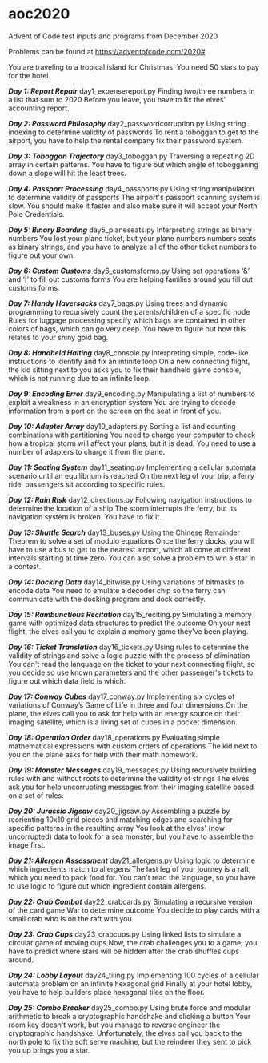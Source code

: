# aoc2020
Advent of Code test inputs and programs from December 2020

Problems can be found at https://adventofcode.com/2020#

You are traveling to a tropical island for Christmas. You need 50 stars to pay for the hotel.

***Day 1: Report Repair***
day1_expensereport.py
Finding two/three numbers in a list that sum to 2020
Before you leave, you have to fix the elves' accounting report.

***Day 2: Password Philosophy***
day2_passwordcorruption.py
Using string indexing to determine validity of passwords
To rent a toboggan to get to the airport, you have to help the rental company fix their password system.

***Day 3: Toboggan Trajectory***
day3_toboggan.py
Traversing a repeating 2D array in certain patterns.
You have to figure out which angle of tobogganing down a slope will hit the least trees. 

***Day 4: Passport Processing***
day4_passports.py
Using string manipulation to determine validity of passports
The airport's passport scanning system is slow. You should make it faster and also make sure it will accept your North Pole  Credentials.

***Day 5: Binary Boarding***
day5_planeseats.py
Interpreting strings as binary numbers
You lost your plane ticket, but your plane numbers numbers seats as binary strings, and you have to analyze all of the other ticket numbers to figure out your own.

***Day 6: Custom Customs***
day6_customsforms.py
Using set operations ‘&’ and ‘|’ to fill out customs forms
You are helping families around you fill out customs forms.

***Day 7: Handy Haversacks***
day7_bags.py
Using trees and dynamic programming to recursively count the parents/children of a specific node
Rules for luggage processing specify which bags are contained in other colors of bags, which can go very deep. You have to figure out how this relates to your shiny gold bag.

***Day 8: Handheld Halting***
day8_console.py
Interpreting simple, code-like instructions to identify and fix an infinite loop
On a new connecting flight, the kid sitting next to you asks you to fix their handheld game console, which is not running due to an infinite loop.

***Day 9: Encoding Error***
day9_encoding.py
Manipulating a list of numbers to exploit a weakness in an encryption system
You are trying to decode information from a port on the screen on the seat in front of you.

***Day 10: Adapter Array***
day10_adapters.py
Sorting a list and counting combinations with partitioning
You need to charge your computer to check how a tropical storm will affect your plans, but it is dead. You need to use a number of adapters to charge it from the plane.

***Day 11: Seating System***
day11_seating.py
Implementing a cellular automata scenario until an equilibrium is reached
On the next leg of your trip, a ferry ride, passengers sit according to specific rules. 

***Day 12: Rain Risk***
day12_directions.py
Following navigation instructions to determine the location of a ship
The storm interrupts the ferry, but its navigation system is broken. You have to fix it.

***Day 13: Shuttle Search***
day13_buses.py
Using the Chinese Remainder Theorem to solve a set of modulo equations
Once the ferry docks, you will have to use a bus to get to the nearest airport, which all come at different intervals starting at time zero. You can also solve a problem to win a star in a contest.

***Day 14: Docking Data***
day14_bitwise.py
Using variations of bitmasks to encode data
You need to emulate a decoder chip so the ferry can communicate with the docking program and dock correctly.

***Day 15: Rambunctious Recitation***
day15_reciting.py
Simulating a memory game with optimized data structures to predict the outcome
On your next flight, the elves call you to explain a memory game they've been playing.

***Day 16: Ticket Translation***
day16_tickets.py
Using rules to determine the validity of strings and solve a logic puzzle with the process of elimination
You can't read the language on the ticket to your next connecting flight, so you decide so use known parameters and the other passenger's tickets to figure out which data field is which.

***Day 17: Conway Cubes***
day17_conway.py
Implementing six cycles of variations of Conway’s Game of Life in three and four dimensions
On the plane, the elves call you to ask for help with an energy source on their imaging satellite, which is a living set of cubes in a pocket dimension.

***Day 18: Operation Order***
day18_operations.py
Evaluating simple mathematical expressions with custom orders of operations
The kid next to you on the plane asks for help with their math homework.

***Day 19: Monster Messages***
day19_messages.py
Using recursively building rules with and without roots to determine the validity of strings
The elves ask you for help uncorrupting messages from their imaging satellite based on a set of rules.

***Day 20: Jurassic Jigsaw***
day20_jigsaw.py
Assembling a puzzle by reorienting 10x10 grid pieces and matching edges and searching for specific patterns in the resulting array
You look at the elves' (now uncorrupted) data to look for a sea monster, but you have to assemble the image first.

***Day 21: Allergen Assessment***
day21_allergens.py
Using logic to determine which ingredients match to allergens
The last leg of your journey is a raft, which you need to pack food for. You can't read the language, so you have to use logic to figure out which ingredient contain allergens.

***Day 22: Crab Combat***
day22_crabcards.py
Simulating a recursive version of the card game War to determine outcome
You decide to play cards with a small crab who is on the raft with you.

***Day 23: Crab Cups***
day23_crabcups.py
Using linked lists to simulate a circular game of moving cups
Now, the crab challenges you to a game; you have to predict where stars will be hidden after the crab shuffles cups around.

***Day 24: Lobby Layout***
day24_tiling.py
Implementing 100 cycles of a cellular automata problem on an infinite hexagonal grid
Finally at your hotel lobby, you have to help builders place hexagonal tiles on the floor.

***Day 25: Combo Breaker***
day25_combo.py
Using brute force and modular arithmetic to break a cryptographic handshake and clicking a button
Your room key doesn't work, but you manage to reverse engineer the cryptographic handshake. Unfortunately, the elves call you back to the north pole to fix the soft serve machine, but the reindeer they sent to pick you up brings you a star.
